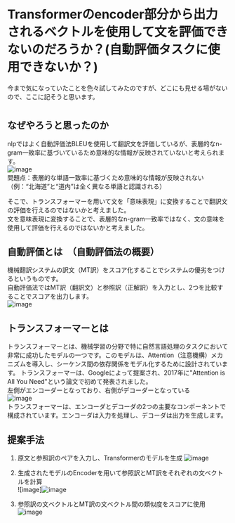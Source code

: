 
# Transformerのencoder部分から出力されるベクトルを使用して文を評価できないのだろうか？(自動評価タスクに使用できないか？)


  今まで気になっていたことを色々試してみたのですが、どこにも見せる場がないので、ここに記そうと思います。
#

## なぜやろうと思ったのか
nlpではよく自動評価法BLEUを使用して翻訳文を評価しているが、表層的なn-gram一致率に基づいているため意味的な情報が反映されていないと考えられます。  
![image](https://github.com/NeoSolleil/metrics/assets/126864523/6b5ca1e0-cd2c-485c-85e8-127fafcd8bf1)  
問題点：表層的な単語一致率に基づくため意味的な情報が反映されない（例：“北海道”と“道内”は全く異なる単語と認識される）  

そこで、トランスフォーマーを用いて文を「意味表現」に変換することで翻訳文の評価を行えるのではないかと考えました。  
文を意味表現に変換することで、表層的なn-gram一致率ではなく、文の意味を使用して評価を行えるのではないかと考えました。




## 自動評価とは　（自動評価法の概要）
機械翻訳システムの訳文（MT訳）をスコア化することでシステムの優劣をつけるというものです。  
自動評価法ではMT訳（翻訳文）と参照訳（正解訳）を入力とし、2つを比較することでスコアを出力します。  
![image](https://github.com/NeoSolleil/metrics/assets/126864523/c9b16a65-8760-4a9c-bb91-03bcd2c32670)
## トランスフォーマーとは  
  トランスフォーマーとは、機械学習の分野で特に自然言語処理のタスクにおいて非常に成功したモデルの一つです。このモデルは、Attention（注意機構）メカニズムを導入し、シーケンス間の依存関係をモデル化するために設計されています。  トランスフォーマーは、Googleによって提案され、2017年に"Attention is All You Need"という論文で初めて発表されました。  
左側がエンコーダーとなっており、右側がデコーダーとなっている  
![image](https://github.com/NeoSolleil/metrics/assets/126864523/9666b0eb-54ab-4796-aa9e-0bde72f95e19)  
トランスフォーマーは、エンコーダとデコーダの2つの主要なコンポーネントで構成されています。エンコーダは入力を処理し、デコーダは出力を生成します。  



## 提案手法
1. 原文と参照訳のペアを入力し、Transformerのモデルを生成
  ![image](https://github.com/NeoSolleil/metrics/assets/126864523/e2c727d4-ffd2-4ef4-a1c8-de51608cfc4d)

2. 生成されたモデルのEncoderを用いて参照訳とMT訳をそれぞれの文ベクトルを計算  
![image]![image](https://github.com/NeoSolleil/metrics/assets/126864523/5b7cddbe-830d-4fda-8d38-819ff15452ae)  


3. 参照訳の文ベクトルとMT訳の文ベクトル間の類似度をスコアに使用
![image](https://github.com/NeoSolleil/metrics/assets/126864523/384a5a46-bb35-4f33-b752-68dbaf71e518)

